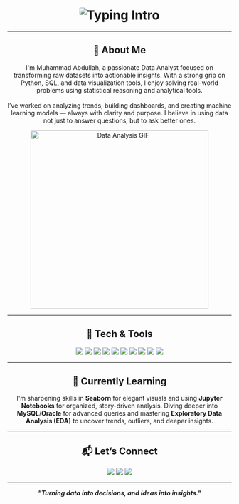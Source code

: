 <h1 align="center">
  <img src="https://readme-typing-svg.demolab.com?font=Fira+Code&weight=600&size=26&pause=1000&center=true&vCenter=true&width=800&lines=Hey+there!+👋+I'm+Muhammad+Abdullah+Kidwai;🚀+Data+Analyst+|+📊+Insight+Generator+|+🤖+ML+Explorer" alt="Typing Intro" />
</h1>

---

<h2 align="center">📌 About Me</h2>

<p align="center">
I'm Muhammad Abdullah, a passionate Data Analyst focused on transforming raw datasets into actionable insights. With a strong grip on Python, SQL, and data visualization tools, I enjoy solving real-world problems using statistical reasoning and analytical tools.<br><br>
I’ve worked on analyzing trends, building dashboards, and creating machine learning models — always with clarity and purpose. I believe in using data not just to answer questions, but to ask better ones.
</p>

<p align="center">
  <img src="https://media.giphy.com/media/9J7tdYltWyXIY/giphy.gif" width="400" alt="Data Analysis GIF" />
</p>

---

<h2 align="center">🧠 Tech & Tools</h2>
<p align="center">
  <img src="https://img.shields.io/badge/NumPy-013243?style=for-the-badge&logo=numpy&logoColor=white"/>
  <img src="https://img.shields.io/badge/Pandas-150458?style=for-the-badge&logo=pandas&logoColor=white"/>
  <img src="https://img.shields.io/badge/Matplotlib-11557c?style=for-the-badge&logo=matplotlib&logoColor=white"/>
  <img src="https://img.shields.io/badge/Seaborn-0E4C92?style=for-the-badge&logoColor=white"/>
  <img src="https://img.shields.io/badge/Jupyter-F37626?style=for-the-badge&logo=jupyter&logoColor=white"/>
  <img src="https://img.shields.io/badge/EDA-4CAF50?style=for-the-badge&logoColor=white"/>
  <img src="https://img.shields.io/badge/MySQL-00758F?style=for-the-badge&logo=mysql&logoColor=white"/>
  <img src="https://img.shields.io/badge/Oracle-F80000?style=for-the-badge&logo=oracle&logoColor=white"/>
  <img src="https://img.shields.io/badge/PowerPoint-B7472A?style=for-the-badge&logo=microsoft-powerpoint&logoColor=white"/>
  <img src="https://img.shields.io/badge/C++-00599C?style=for-the-badge&logo=c%2B%2B&logoColor=white"/>
</p>

---

<h2 align="center">🚧 Currently Learning</h2>
<p align="center">
I'm sharpening skills in <strong>Seaborn</strong> for elegant visuals and using <strong>Jupyter Notebooks</strong> for organized, story-driven analysis. Diving deeper into <strong>MySQL</strong>/<strong>Oracle</strong> for advanced queries and mastering <strong>Exploratory Data Analysis (EDA)</strong> to uncover trends, outliers, and deeper insights.
</p>

---

<h2 align="center">📬 Let’s Connect</h2>
<p align="center">
  <a href="mailto:abdullahkidwai45@gmail.com"><img src="https://img.shields.io/badge/Gmail-D14836?style=for-the-badge&logo=gmail&logoColor=white"/></a>
  <a href="https://www.linkedin.com/in/muhammad-abdullah-kidwai-8977462a4"><img src="https://img.shields.io/badge/LinkedIn-0077B5?style=for-the-badge&logo=linkedin&logoColor=white"/></a>
  <a href="https://github.com/MuhammadAbdullahKidwai2005"><img src="https://img.shields.io/badge/GitHub-181717?style=for-the-badge&logo=github&logoColor=white"/></a>
</p>

---

<p align="center"><b><i>"Turning data into decisions, and ideas into insights."</i></b></p>
